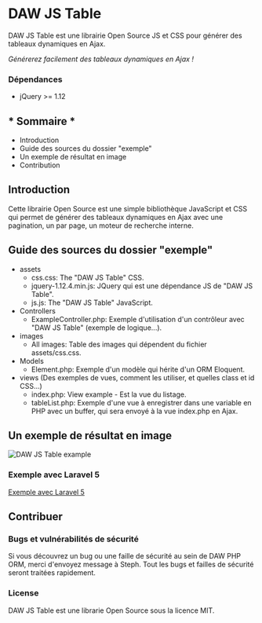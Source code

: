 # DAW JS Table

DAW JS Table est une librairie Open Source JS et CSS pour générer des tableaux dynamiques en Ajax.

*Générerez facilement des tableaux dynamiques en Ajax !*




### Dépendances

* jQuery >= 1.12






## * Sommaire *

* Introduction
* Guide des sources du dossier "exemple"
* Un exemple de résultat en image
* Contribution






## Introduction

Cette librairie Open Source est une simple bibliothèque JavaScript et CSS qui permet de générer des tableaux dynamiques en Ajax avec une pagination, un par page, un moteur de recherche interne.






## Guide des sources du dossier "exemple"

* assets
    * css.css: The "DAW JS Table" CSS.
    * jquery-1.12.4.min.js: JQuery qui est une dépendance JS de "DAW JS Table".
    * js.js: The "DAW JS Table" JavaScript.
* Controllers
    * ExampleController.php: Exemple d'utilisation d'un contrôleur avec "DAW JS Table" (exemple de logique...).
* images
    * All images: Table des images qui dépendent du fichier assets/css.css.
* Models
    * Element.php: Exemple d'un modèle qui hérite d'un ORM Eloquent.
* views (Des exemples de vues, comment les utiliser, et quelles class et id CSS...)
    * index.php: View example - Est la vue du listage.
    * tableList.php: Exemple d'une vue à enregistrer dans une variable en PHP avec un buffer, qui sera envoyé à la vue index.php en Ajax.






## Un exemple de résultat en image

![DAW JS Table example](https://www.devandweb.fr/medias/upload/package/daw-js-table-example.png)






### Exemple avec Laravel 5

[Exemple avec Laravel 5](https://github.com/stephweb/daw-js-table-with-laravel5-framework)






## Contribuer

### Bugs et vulnérabilités de sécurité

Si vous découvrez un bug ou une faille de sécurité au sein de DAW PHP ORM, merci d'envoyez message à Steph. Tout les bugs et failles de sécurité seront traitées rapidement.




### License

DAW JS Table est une librarie Open Source sous la licence MIT.